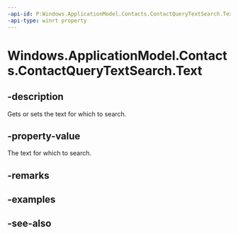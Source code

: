```yaml
---
-api-id: P:Windows.ApplicationModel.Contacts.ContactQueryTextSearch.Text
-api-type: winrt property
---
```


<!-- Property syntax
public string Text { get;  set; }
-->

# Windows.ApplicationModel.Contacts.ContactQueryTextSearch.Text

## -description
Gets or sets the text for which to search.

## -property-value
The text for which to search.

## -remarks

## -examples

## -see-also
